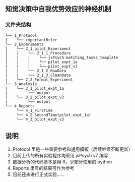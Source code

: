 ## 知觉决策中自我优势效应的神经机制

### 文件夹结构

```
└── 1_Protocol
|    └── importantRrfer
└── 2_Experiments
│    └── 2_1_pilot_Experiment    
│    |    └── 2_1_1_Procedure
│    |    |    └── jsPsych-matching_tasks_template
│    |    |    └── pilot_expt_1a
|    |    |    └── pilot_expt_v3
|    |    └── 2_1_2_RawData
|    |    └── 2_1_3_CleanData
|    └── 2_2_Formal_Experiment
└── 3_Analysis
|    └── 3_1_pilot_expt_1a
|         └── output
|    └── 3_2_pilot_expt_v3
|         └── output
└── 4_Reports
     └── 4_1_FirsTime
     └── 4_2_SecondTime(pilot_expt_1a)
     └── 4_3_pilot_expt_v3

```
## 说明

1. Protocol 里是一些重要参考和通用模板（后续继续不断更新）
2. 目前上传的所有实验程序均采用 jsPsych v7 编写
3. 数据分析的代码基本是用 R，少部分使用的 python
4. Reports 里有的结果可作为参考
5. 目前还未进行正式实验……
